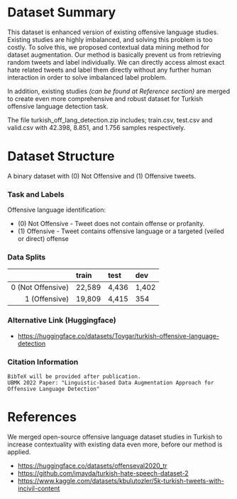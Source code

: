 # Dataset Summary

This dataset is enhanced version of existing offensive language studies. Existing studies are highly imbalanced, and solving this problem is too costly. To solve this, we proposed contextual data mining method for dataset augmentation. Our method is basically prevent us from retrieving random tweets and label individually. We can directly access almost exact hate related tweets and label them directly without any further human interaction in order to solve imbalanced label problem.

In addition, existing studies *(can be found at Reference section)* are merged to create even more comprehensive and robust dataset for Turkish offensive language detection task. 

The file turkish_off_lang_detection.zip includes; train.csv, test.csv and valid.csv with 42.398, 8.851, and 1.756 samples respectively.

# Dataset Structure

A binary dataset with (0) Not Offensive and (1) Offensive tweets.

### Task and Labels
Offensive language identification:
- (0) Not Offensive - Tweet does not contain offense or profanity.
- (1) Offensive - Tweet contains offensive language or a targeted (veiled or direct) offense

### Data Splits
| | train | test | dev |
|------:|:------|:-----|:-----|
| 0 (Not Offensive) | 22,589 | 4,436 | 1,402 |
| 1 (Offensive) | 19,809 | 4,415 | 354 |

### Alternative Link (Huggingface)
- https://huggingface.co/datasets/Toygar/turkish-offensive-language-detection
 
### Citation Information
```
BibTeX will be provided after publication.
UBMK 2022 Paper: "Linguistic-based Data Augmentation Approach for Offensive Language Detection"
```

# References
We merged open-source offensive language dataset studies in Turkish to increase contextuality with existing data even more, before our method is applied.
- https://huggingface.co/datasets/offenseval2020_tr
- https://github.com/imayda/turkish-hate-speech-dataset-2
- https://www.kaggle.com/datasets/kbulutozler/5k-turkish-tweets-with-incivil-content

